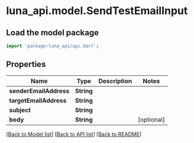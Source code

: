 # luna_api.model.SendTestEmailInput

## Load the model package
```dart
import 'package:luna_api/api.dart';
```

## Properties
Name | Type | Description | Notes
------------ | ------------- | ------------- | -------------
**senderEmailAddress** | **String** |  | 
**targetEmailAddress** | **String** |  | 
**subject** | **String** |  | 
**body** | **String** |  | [optional] 

[[Back to Model list]](../README.md#documentation-for-models) [[Back to API list]](../README.md#documentation-for-api-endpoints) [[Back to README]](../README.md)


